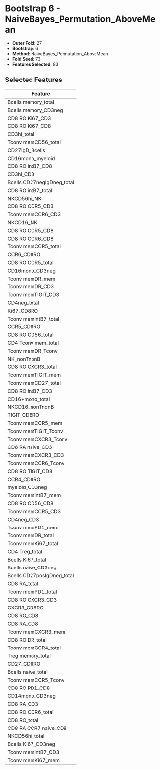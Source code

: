 # Bootstrap 6 - NaiveBayes_Permutation_AboveMean

- **Outer Fold**: 27
- **Bootstrap**: 6
- **Method**: NaiveBayes_Permutation_AboveMean
- **Fold Seed**: 73
- **Features Selected**: 83

## Selected Features

| Feature |
|---------|
| Bcells memory_total |
| Bcells memory_CD3neg |
| CD8  RO Ki67_CD3 |
| CD8 RO Ki67_CD8 |
| CD3hi_total |
| Tconv memCD56_total |
| CD27IgD_Bcells |
| CD16mono_myeloid |
| CD8 RO intB7_CD8 |
| CD3hi_CD3 |
| Bcells CD27negIgDneg_total |
| CD8 RO intB7_total |
| NKCD56hi_NK |
| CD8 RO CCR5_CD3 |
| Tconv memCCR6_CD3 |
| NKCD16_NK |
| CD8 RO CCR5_CD8 |
| CD8 RO CCR6_CD8 |
| Tconv memCCR5_total |
| CCR6_CD8RO |
| CD8 RO CCR5_total |
| CD16mono_CD3neg |
| Tconv memDR_mem |
| Tconv memDR_CD3 |
| Tconv memTIGIT_CD3 |
| CD4neg_total |
| Ki67_CD8RO |
| Tconv memintB7_total |
| CCR5_CD8RO |
| CD8 RO CD56_total |
| CD4 Tconv mem_total |
| Tconv memDR_Tconv |
| NK_nonTnonB |
| CD8 RO CXCR3_total |
| Tconv memTIGIT_mem |
| Tconv memCD27_total |
| CD8 RO intB7_CD3 |
| CD16+mono_total |
| NKCD16_nonTnonB |
| TIGIT_CD8RO |
| Tconv memCCR5_mem |
| Tconv memTIGIT_Tconv |
| Tconv memCXCR3_Tconv |
| CD8 RA naive_CD3 |
| Tconv memCXCR3_CD3 |
| Tconv memCCR6_Tconv |
| CD8 RO TIGIT_CD8 |
| CCR4_CD8RO |
| myeloid_CD3neg |
| Tconv memintB7_mem |
| CD8 RO CD56_CD8 |
| Tconv memCCR5_CD3 |
| CD4neg_CD3 |
| Tconv memPD1_mem |
| Tconv memDR_total |
| Tconv memKi67_total |
| CD4 Treg_total |
| Bcells Ki67_total |
| Bcells naive_CD3neg |
| Bcells CD27posIgDneg_total |
| CD8 RA_total |
| Tconv memPD1_total |
| CD8 RO CXCR3_CD3 |
| CXCR3_CD8RO |
| CD8 RO_CD8 |
| CD8 RA_CD8 |
| Tconv memCXCR3_mem |
| CD8 RO DR_total |
| Tconv memCCR4_total |
| Treg memory_total |
| CD27_CD8RO |
| Bcells naive_total |
| Tconv memCCR5_Tconv |
| CD8 RO PD1_CD8 |
| CD14mono_CD3neg |
| CD8 RA_CD3 |
| CD8 RO CCR6_total |
| CD8 RO_total |
| CD8 RA CCR7 naive_CD8 |
| NKCD56hi_total |
| Bcells Ki67_CD3neg |
| Tconv memintB7_CD3 |
| Tconv memKi67_mem |
